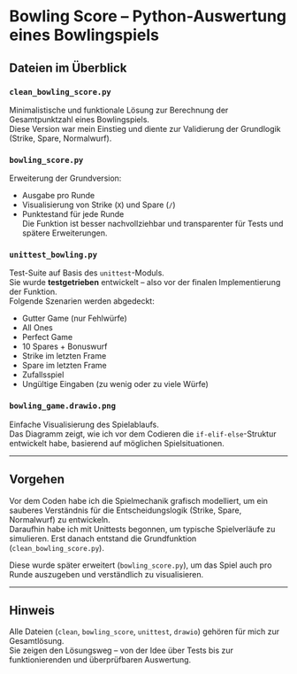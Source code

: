 # Bowling Score – Python-Auswertung eines Bowlingspiels

## Dateien im Überblick

### `clean_bowling_score.py`
Minimalistische und funktionale Lösung zur Berechnung der Gesamtpunktzahl eines Bowlingspiels.  
Diese Version war mein Einstieg und diente zur Validierung der Grundlogik (Strike, Spare, Normalwurf).

### `bowling_score.py`
Erweiterung der Grundversion:
- Ausgabe pro Runde
- Visualisierung von Strike (`X`) und Spare (`/`)
- Punktestand für jede Runde  
Die Funktion ist besser nachvollziehbar und transparenter für Tests und spätere Erweiterungen.

### `unittest_bowling.py`
Test-Suite auf Basis des `unittest`-Moduls.  
Sie wurde **testgetrieben** entwickelt – also vor der finalen Implementierung der Funktion.  
Folgende Szenarien werden abgedeckt:
- Gutter Game (nur Fehlwürfe)
- All Ones
- Perfect Game
- 10 Spares + Bonuswurf
- Strike im letzten Frame
- Spare im letzten Frame
- Zufallsspiel
- Ungültige Eingaben (zu wenig oder zu viele Würfe)

### `bowling_game.drawio.png`
Einfache Visualisierung des Spielablaufs.  
Das Diagramm zeigt, wie ich vor dem Codieren die `if-elif-else`-Struktur entwickelt habe, basierend auf möglichen Spielsituationen.

---

## Vorgehen

Vor dem Coden habe ich die Spielmechanik grafisch modelliert, um ein sauberes Verständnis für die Entscheidungslogik (Strike, Spare, Normalwurf) zu entwickeln.  
Daraufhin habe ich mit Unittests begonnen, um typische Spielverläufe zu simulieren. Erst danach entstand die Grundfunktion (`clean_bowling_score.py`).  

Diese wurde später erweitert (`bowling_score.py`), um das Spiel auch pro Runde auszugeben und verständlich zu visualisieren.

---

## Hinweis

Alle Dateien (`clean`, `bowling_score`, `unittest`, `drawio`) gehören für mich zur Gesamtlösung.  
Sie zeigen den Lösungsweg – von der Idee über Tests bis zur funktionierenden und überprüfbaren Auswertung.
